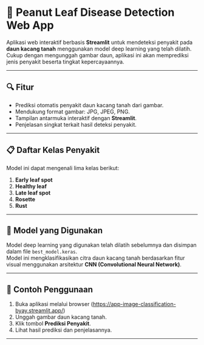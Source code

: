 # 🌿 Peanut Leaf Disease Detection Web App

Aplikasi web interaktif berbasis **Streamlit** untuk mendeteksi penyakit pada **daun kacang tanah** menggunakan model deep learning yang telah dilatih.  
Cukup dengan mengunggah gambar daun, aplikasi ini akan memprediksi jenis penyakit beserta tingkat kepercayaannya.

---

## 🔍 Fitur

- Prediksi otomatis penyakit daun kacang tanah dari gambar.
- Mendukung format gambar: JPG, JPEG, PNG.
- Tampilan antarmuka interaktif dengan **Streamlit**.
- Penjelasan singkat terkait hasil deteksi penyakit.

---

## 📋 Daftar Kelas Penyakit

Model ini dapat mengenali lima kelas berikut:

1. **Early leaf spot**
2. **Healthy leaf**
3. **Late leaf spot**
4. **Rosette**
5. **Rust**

---

## 🧠 Model yang Digunakan

Model deep learning yang digunakan telah dilatih sebelumnya dan disimpan dalam file `best_model.keras`.  
Model ini mengklasifikasikan citra daun kacang tanah berdasarkan fitur visual menggunakan arsitektur **CNN (Convolutional Neural Network)**.

---

## 📸 Contoh Penggunaan

1. Buka aplikasi melalui browser (https://app-image-classification-byay.streamlit.app/)
2. Unggah gambar daun kacang tanah.
3. Klik tombol **Prediksi Penyakit**.
4. Lihat hasil prediksi dan penjelasannya.

---


